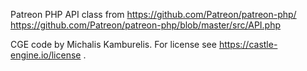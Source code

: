 Patreon PHP API class from
https://github.com/Patreon/patreon-php/
https://github.com/Patreon/patreon-php/blob/master/src/API.php

CGE code by Michalis Kamburelis.
For license see https://castle-engine.io/license .
